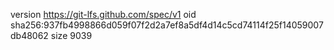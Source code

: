 version https://git-lfs.github.com/spec/v1
oid sha256:937fb4998866d059f07f2d2a7ef8a5df4d14c5cd74114f25f14059007db48062
size 9039
